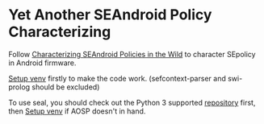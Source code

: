 # Yet Another SEAndroid Policy Characterizing

Follow  [Characterizing SEAndroid Policies in the Wild](https://arxiv.org/pdf/1510.05497.pdf) to character SEpolicy in Android firmware.

[Setup venv](https://github.com/dm4sec/BigMAC) firstly to make the code work.
(sefcontext-parser and swi-prolog should be excluded)

To use seal, you should check out the Python 3 supported [repository](https://github.com/dm4sec/seal) first, then [Setup venv](https://github.com/dm4sec/BigMAC) if AOSP doesn't in hand. 